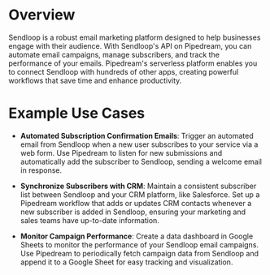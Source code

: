 # Overview

Sendloop is a robust email marketing platform designed to help businesses engage with their audience. With Sendloop's API on Pipedream, you can automate email campaigns, manage subscribers, and track the performance of your emails. Pipedream's serverless platform enables you to connect Sendloop with hundreds of other apps, creating powerful workflows that save time and enhance productivity.

# Example Use Cases

- **Automated Subscription Confirmation Emails**: Trigger an automated email from Sendloop when a new user subscribes to your service via a web form. Use Pipedream to listen for new submissions and automatically add the subscriber to Sendloop, sending a welcome email in response.

- **Synchronize Subscribers with CRM**: Maintain a consistent subscriber list between Sendloop and your CRM platform, like Salesforce. Set up a Pipedream workflow that adds or updates CRM contacts whenever a new subscriber is added in Sendloop, ensuring your marketing and sales teams have up-to-date information.

- **Monitor Campaign Performance**: Create a data dashboard in Google Sheets to monitor the performance of your Sendloop email campaigns. Use Pipedream to periodically fetch campaign data from Sendloop and append it to a Google Sheet for easy tracking and visualization.
